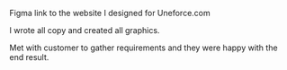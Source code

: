 Figma link to the website I designed for Uneforce.com

I wrote all copy and created all graphics.

Met with customer to gather requirements and they were happy with the end result.
